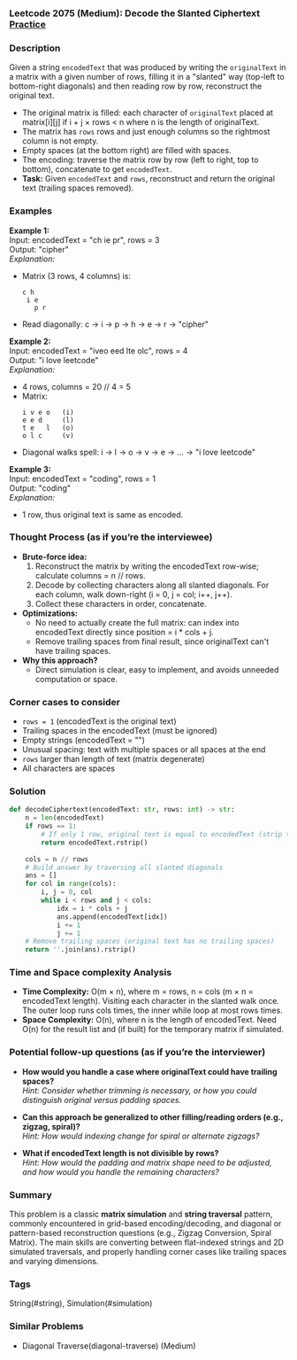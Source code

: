 ### Leetcode 2075 (Medium): Decode the Slanted Ciphertext [Practice](https://leetcode.com/problems/decode-the-slanted-ciphertext)

### Description  
Given a string `encodedText` that was produced by writing the `originalText` in a matrix with a given number of rows, filling it in a "slanted" way (top-left to bottom-right diagonals) and then reading row by row, reconstruct the original text.  
- The original matrix is filled: each character of `originalText` placed at matrix[i][j] if i + j × rows < n where n is the length of originalText.
- The matrix has `rows` rows and just enough columns so the rightmost column is not empty.
- Empty spaces (at the bottom right) are filled with spaces.
- The encoding: traverse the matrix row by row (left to right, top to bottom), concatenate to get `encodedText`.
- **Task:** Given `encodedText` and `rows`, reconstruct and return the original text (trailing spaces removed).

### Examples  

**Example 1:**  
Input: encodedText = "ch   ie   pr", rows = 3  
Output: "cipher"  
*Explanation:*
- Matrix (3 rows, 4 columns) is:
  ```
  c h  
   i e
     p r
  ```
- Read diagonally: c -> i -> p -> h -> e -> r → "cipher"

**Example 2:**  
Input: encodedText = "iveo    eed   lte   olc", rows = 4  
Output: "i love leetcode"  
*Explanation:*
- 4 rows, columns = 20 // 4 = 5
- Matrix:
  ```
  i v e o   (i)
  e e d     (l)
  t e   l   (o)
  o l c     (v)
  ```
- Diagonal walks spell: i -> l -> o -> v -> e ->  ... → "i love leetcode"

**Example 3:**  
Input: encodedText = "coding", rows = 1  
Output: "coding"  
*Explanation:*
- 1 row, thus original text is same as encoded.

### Thought Process (as if you’re the interviewee)  
- **Brute-force idea:**  
  1. Reconstruct the matrix by writing the encodedText row-wise; calculate columns = n // rows.
  2. Decode by collecting characters along all slanted diagonals. For each column, walk down-right (i = 0, j = col; i++, j++).
  3. Collect these characters in order, concatenate.
- **Optimizations:**  
  - No need to actually create the full matrix: can index into encodedText directly since position = i * cols + j.
  - Remove trailing spaces from final result, since originalText can't have trailing spaces.
- **Why this approach?**  
  - Direct simulation is clear, easy to implement, and avoids unneeded computation or space.

### Corner cases to consider  
- `rows = 1` (encodedText is the original text)
- Trailing spaces in the encodedText (must be ignored)
- Empty strings (encodedText = "")
- Unusual spacing: text with multiple spaces or all spaces at the end
- `rows` larger than length of text (matrix degenerate)
- All characters are spaces

### Solution

```python
def decodeCiphertext(encodedText: str, rows: int) -> str:
    n = len(encodedText)
    if rows == 1:
        # If only 1 row, original text is equal to encodedText (strip trailing spaces)
        return encodedText.rstrip()
    
    cols = n // rows
    # Build answer by traversing all slanted diagonals
    ans = []
    for col in range(cols):
        i, j = 0, col
        while i < rows and j < cols:
            idx = i * cols + j
            ans.append(encodedText[idx])
            i += 1
            j += 1
    # Remove trailing spaces (original text has no trailing spaces)
    return ''.join(ans).rstrip()
```

### Time and Space complexity Analysis  

- **Time Complexity:** O(m × n), where m = rows, n = cols (m × n = encodedText length). Visiting each character in the slanted walk once. The outer loop runs cols times, the inner while loop at most rows times.
- **Space Complexity:** O(n), where n is the length of encodedText. Need O(n) for the result list and (if built) for the temporary matrix if simulated.

### Potential follow-up questions (as if you’re the interviewer)  

- **How would you handle a case where originalText could have trailing spaces?**  
  *Hint: Consider whether trimming is necessary, or how you could distinguish original versus padding spaces.*

- **Can this approach be generalized to other filling/reading orders (e.g., zigzag, spiral)?**  
  *Hint: How would indexing change for spiral or alternate zigzags?*

- **What if encodedText length is not divisible by rows?**  
  *Hint: How would the padding and matrix shape need to be adjusted, and how would you handle the remaining characters?*

### Summary
This problem is a classic **matrix simulation** and **string traversal** pattern, commonly encountered in grid-based encoding/decoding, and diagonal or pattern-based reconstruction questions (e.g., Zigzag Conversion, Spiral Matrix). The main skills are converting between flat-indexed strings and 2D simulated traversals, and properly handling corner cases like trailing spaces and varying dimensions.

### Tags
String(#string), Simulation(#simulation)

### Similar Problems
- Diagonal Traverse(diagonal-traverse) (Medium)